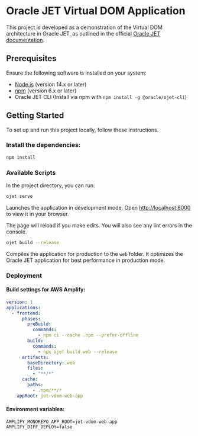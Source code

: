 # Oracle JET Virtual DOM Application

This project is developed as a demonstration of the Virtual DOM architecture in Oracle JET, as outlined in the official [Oracle JET documentation](https://docs.oracle.com/en/middleware/developer-tools/jet/14/vdom/get-started-virtual-dom-architecture-oracle-jet.html#GUID-6AEB5A00-22D8-4BC1-AAB3-4134F906C1C0).

## Prerequisites

Ensure the following software is installed on your system:

- [Node.js](https://nodejs.org/en/) (version 14.x or later)
- [npm](https://www.npm.com/get-npm) (version 6.x or later)
- Oracle JET CLI (Install via npm with `npm install -g @oracle/ojet-cli`)

## Getting Started

To set up and run this project locally, follow these instructions.

### Install the dependencies:

```sh
npm install
```

### Available Scripts

In the project directory, you can run:

```sh
ojet serve
```

Launches the application in development mode.
Open [http://localhost:8000](http://localhost:8000) to view it in your browser.

The page will reload if you make edits.
You will also see any lint errors in the console.

```sh
ojet build --release
```

Compiles the application for production to the `web` folder.
It optimizes the Oracle JET application for best performance in production mode.

### Deployment

#### Build settings for AWS Amplify:

```yml
version: 1
applications:
  - frontend:
      phases:
        preBuild:
          commands:
            - npm ci --cache .npm --prefer-offline
        build:
          commands:
            - npx ojet build web --release
      artifacts:
        baseDirectory: web
        files:
          - "**/*"
      cache:
        paths:
          - .npm/**/*
    appRoot: jet-vdom-web-app
```

#### Environment variables:

```
AMPLIFY_MONOREPO_APP_ROOT=jet-vdom-web-app
AMPLIFY_DIFF_DEPLOY=false
```
